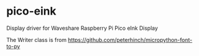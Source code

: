 # pico-eink
Display driver for Waveshare Raspberry Pi Pico eInk Display

The Writer class is from https://github.com/peterhinch/micropython-font-to-py

